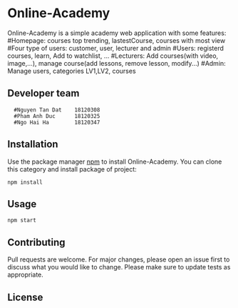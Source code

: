 # Online-Academy

Online-Academy is a simple academy web application with some features:
  #Homepage: courses top trending, lastestCourse, courses with most view
  #Four type of users: customer, user, lecturer and admin
  #Users: registerd courses, learn, Add to watchlist, ...
  #Lecturers: Add courses(with video, image,...), manage course(add lessons, remove lesson, modify...)
  #Admin: Manage users, categories LV1,LV2, courses
  
## Developer team
```
  #Nguyen Tan Dat    18120308
  #Pham Anh Duc      18120325
  #Ngo Hai Ha        18120347
 ```
  
## Installation
Use the package manager [npm](https://www.npmjs.com/) to install Online-Academy.
You can clone this category and install package of project:
```
npm install
```

## Usage

```
npm start
```

## Contributing
Pull requests are welcome. For major changes, please open an issue first to discuss what you would like to change.
Please make sure to update tests as appropriate.

## License

